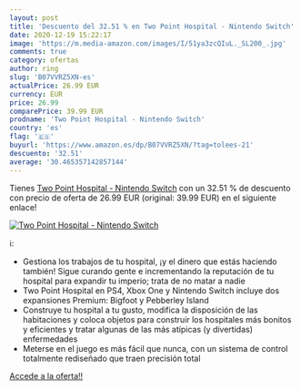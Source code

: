 ```yaml
---
layout: post
title: 'Descuento del 32.51 % en Two Point Hospital - Nintendo Switch'
date: 2020-12-19 15:22:17
image: 'https://m.media-amazon.com/images/I/51ya3zcQIuL._SL200_.jpg'
comments: true
category: ofertas
author: ring
slug: 'B07VVRZ5XN-es'
actualPrice: 26.99 EUR
currency: EUR
price: 26.99
comparePrice: 39.99 EUR
prodname: 'Two Point Hospital - Nintendo Switch'
country: 'es'
flag: '🇪🇸'
buyurl: 'https://www.amazon.es/dp/B07VVRZ5XN/?tag=tolees-21'
descuento: '32.51'
average: '30.465357142857144'
---
```


Tienes [Two Point Hospital - Nintendo Switch](https://www.amazon.es/dp/B07VVRZ5XN/?tag=tolees-21) con un 32.51 % de descuento con precio de oferta de 26.99 EUR (original: 39.99 EUR) en el siguiente enlace!

[![Two Point Hospital - Nintendo Switch](https://m.media-amazon.com/images/I/51ya3zcQIuL._SL200_.jpg)](https://www.amazon.es/dp/B07VVRZ5XN/?tag=tolees-21)

ℹ️:

- Gestiona los trabajos de tu hospital, ¡y el dinero que estás haciendo también! Sigue curando gente e incrementando la reputación de tu hospital para expandir tu imperio; trata de no matar a nadie
- Two Point Hospital en PS4, Xbox One y Nintendo Switch incluye dos expansiones Premium: Bigfoot y Pebberley Island
- Construye tu hospital a tu gusto, modifica la disposición de las habitaciones y coloca objetos para construir los hospitales más bonitos y eficientes y tratar algunas de las más atípicas (y divertidas) enfermedades
- Meterse en el juego es más fácil que nunca, con un sistema de control totalmente rediseñado que traen precisión total

[Accede a la oferta!!](https://www.amazon.es/dp/B07VVRZ5XN/?tag=tolees-21)
